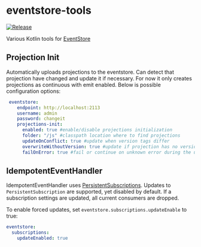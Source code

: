 # eventstore-tools 
[![Release](https://jitpack.io/v/inventi/eventstore-tools.svg)](https://jitpack.io/#inventi/eventstore-tools)

Various Kotlin tools for [EventStore](https://eventstore.org/)

## Projection Init
Automatically uploads projections to the eventstore. Can detect that projection have changed and update it if necessary.
For now it only creates projections as continuous with emit enabled.
Below is possible configuration options:

```yaml
 eventstore:
    endpoint: http://localhost:2113
    username: admin
    password: changeit
    projections-init:
      enabled: true #enable/disable projections initialization
      folder: "/js" #classpath location where to find projections
      updateOnConflict: true #update when version tags differ
      overwriteWithoutVersion: true #update if projection has no version tag
      failOnError: true #fail or continue on unknown error during the update process
```

## IdempotentEventHandler

IdempotentEventHandler uses [PersistentSubscriptions](https://eventstore.org/docs/dotnet-api/competing-consumers/index.html#persistent-subscription-settings). 
Updates to `PersistentSubscription` are supported, yet disabled by default.
If a subscription settings are updated, all current consumers are dropped.

To enable forced updates, set `eventstore.subscriptions.updateEnable` to true:

```yaml
eventstore:
  subscriptions:
    updateEnabled: true
```